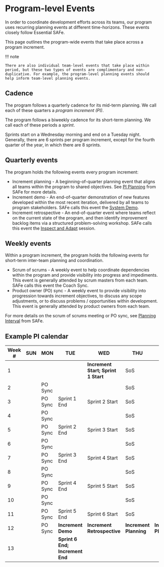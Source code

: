 # Program-level Events

In order to coordinate development efforts across its teams, our program uses recurring planning events at different time-horizons. These events closely follow Essential SAFe.

This page outlines the program-wide events that take place across a program increment. 

!!! note

    There are also individual team-level events that take place within period, but these two types of events are complimentary and non-duplicative. For example, the program-level planning events should help inform team-level planning events. 

## Cadence

The program follows a quarterly cadence for its mid-term planning. We call each of these quarters a *program increment (PI)*. 

The program follows a biweekly cadence for its short-term planning. We call each of these periods a *sprint*. 

Sprints start on a Wednesday morning and end on a Tuesday night. Generally, there are 6 sprints per program increment, except for the fourth quarter of the year, in which there are 8 sprints.

## Quarterly events

The program holds the following events every program increment:

- Increment planning - A beginning-of-quarter planning event that aligns all teams within the program to shared objectives. See [PI Planning](https://scaledagileframework.com/pi-planning/) from SAFe for more details.
- Increment demo - An end-of-quarter demonstration of new features developed within the most recent iteration, delivered by all teams to program stakeholders. SAFe calls this event the [System Demo](https://scaledagileframework.com/system-demo/).
- Increment retrospective - An end-of-quarter event where teams reflect on the current state of the program, and then identify improvement backlog items via a structured problem-solving workshop. SAFe calls this event the [Inspect and Adapt](https://scaledagileframework.com/inspect-and-adapt/) session.

## Weekly events

Within a program increment, the program holds the following events for short-term inter-team planning and coordination.

- Scrum of scrums - A weekly event to help coordinate dependencies within the program and provide visibility into progress and impediments. This event is generally attended by scrum masters from each team. SAFe calls this event the Coach Sync. 
- Product owner (PO) sync - A weekly event to provide visibility into progression towards increment objectives, to discuss any scope adjustments, or to discuss problems / opportunities within development. This event is generally attended by product owners from each team.

For more details on the scrum of scrums meeting or PO sync, see [Planning Interval](https://scaledagileframework.com/planning-interval/) from SAFe.

## Example PI calendar

| Week # | SUN | MON | TUE | WED | THU | FRI | SAT | 
| --- | --- | --- | --- | --- | --- | --- | --- |
| 1 | | | | **Increment Start; Sprint 1 Start** | SoS | | | 
| 2 | | PO Sync | | | SoS | | | 
| 3 | | PO Sync | Sprint 1 End | Sprint 2 Start | SoS | | | 
| 4 | | PO Sync | | | SoS | | | 
| 5 | | PO Sync | Sprint 2 End | Sprint 3 Start | SoS | | | 
| 6 | | PO Sync | | | SoS | | | 
| 7 | | PO Sync | Sprint 3 End | Sprint 4 Start | SoS | | | 
| 8 | | PO Sync | | | SoS | | | 
| 9 | | PO Sync | Sprint 4 End | Sprint 5 Start | SoS | | | 
| 10 | | PO Sync | | | SoS | | | 
| 11 | | PO Sync | Sprint 5 End | Sprint 6 Start | SoS | | | 
| 12 | | PO Sync | **Increment Demo** | **Increment Retrospective** | **Increment Planning** | **Increment Planning** | | 
| 13 | | | **Sprint 6 End; Increment End** | | | | | 
